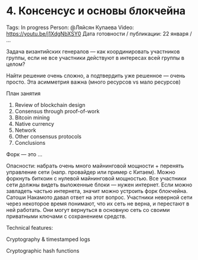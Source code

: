 # 4. Консенсус и основы блокчейна

Tags: In progress
Person: @Ляйсян Купаева 
Video: https://youtu.be/j1XdgNbXSY0
Дата готовности / публикации: 22 января / …

Задача византийских генералов — как координировать участников группы, если не все участники действуют в интересах всей группы в целом?

Найти решение очень сложно, а подтвердить уже решенное — очень просто. Эта асимметрия важна (много ресурсов vs мало ресурсов)

План занятия

1. Review of blockchain design
2. Consensus through proof-of-work
3. Bitcoin mining
4. Native currency
5. Network
6. Other consensus protocols
7. Conclusions

Форк — это …

Опасности: набрать очень много майнинговой мощности + перенять управление сети (напр. провайдер или пример с Китаем). Можно форкнуть биткоин с нулевой майнинговой мощностью. Все участники сети должны видеть выложенные блоки — нужен интернет. Если можно завладеть частью интернета, значит можно устроить форк блокчейна. Сатоши Накамото давал ответ на этот вопрос. Участники неверной сети через некоторое время понимают, что их сеть не верна, и перестают в ней работать. Они могут вернуться в основную сеть со своими приватными ключами с сохранением средств.

Technical features:

Cryptography & timestamped logs

Cryptographic hash functions